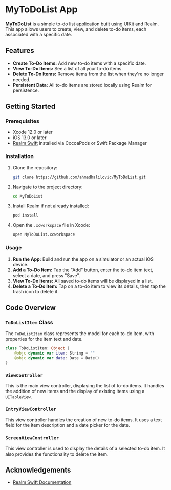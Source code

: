 # MyToDoList App

**MyToDoList** is a simple to-do list application built using UIKit and Realm. This app allows users to create, view, and delete to-do items, each associated with a specific date.

## Features

- **Create To-Do Items:** Add new to-do items with a specific date.
- **View To-Do Items:** See a list of all your to-do items.
- **Delete To-Do Items:** Remove items from the list when they're no longer needed.
- **Persistent Data:** All to-do items are stored locally using Realm for persistence.

## Getting Started

### Prerequisites

- Xcode 12.0 or later
- iOS 13.0 or later
- [Realm Swift](https://realm.io/docs/swift/latest/) installed via CocoaPods or Swift Package Manager

### Installation

1. Clone the repository:

   ```bash
   git clone https://github.com/ahmedhalilovic/MyToDoList.git
   ```

2. Navigate to the project directory:

   ```bash
   cd MyToDoList
   ```

3. Install Realm if not already installed:

   ```bash
   pod install
   ```

4. Open the `.xcworkspace` file in Xcode:

   ```bash
   open MyToDoList.xcworkspace
   ```

### Usage

1. **Run the App:** Build and run the app on a simulator or an actual iOS device.
2. **Add a To-Do Item:** Tap the "Add" button, enter the to-do item text, select a date, and press "Save".
3. **View To-Do Items:** All saved to-do items will be displayed in a list.
4. **Delete a To-Do Item:** Tap on a to-do item to view its details, then tap the trash icon to delete it.

## Code Overview

### `ToDoListItem` Class

The `ToDoListItem` class represents the model for each to-do item, with properties for the item text and date.

```swift
class ToDoListItem: Object {
    @objc dynamic var item: String = ""
    @objc dynamic var date: Date = Date()
}
```

### `ViewController`

This is the main view controller, displaying the list of to-do items. It handles the addition of new items and the display of existing items using a `UITableView`.

### `EntryViewController`

This view controller handles the creation of new to-do items. It uses a text field for the item description and a date picker for the date.

### `ScreenViewController`

This view controller is used to display the details of a selected to-do item. It also provides the functionality to delete the item.

## Acknowledgements

- [Realm Swift Documentation](https://realm.io/docs/swift/latest/)
